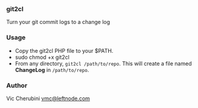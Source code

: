 ### git2cl
Turn your git commit logs to a change log

### Usage
* Copy the git2cl PHP file to your $PATH.
* sudo chmod +x git2cl
* From any directory, `git2cl /path/to/repo`. This will create a file named **ChangeLog** in `/path/to/repo`.

### Author
Vic Cherubini <vmc@leftnode.com>